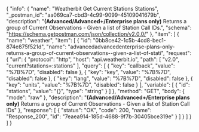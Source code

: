 {
  "info": {
    "name": "Weatherbit Get Current Stations Stations",
    "_postman_id": "aa069ca7-cbd3-4c99-9099-45109041679b",
    "description": "**(Advanced/Advanced+/Enterprise plans only)** Returns a group of Current Observations - Given a list of Station Call IDs.",
    "schema": "https://schema.getpostman.com/json/collection/v2.0.0/"
  },
  "item": [
    {
      "name": "weather",
      "item": [
        {
          "id": "0bb8ce42-1c5b-4cd8-bec1-874e875f521d",
          "name": "advancedadvancedenterprise-plans-only-returns-a-group-of-current-observations--given-a-list-of-stati",
          "request": {
            "url": {
              "protocol": "http",
              "host": "api.weatherbit.io",
              "path": [
                "v2.0",
                "current?stations=:stations"
              ],
              "query": [
                {
                  "key": "callback",
                  "value": "%7B%7D",
                  "disabled": false
                },
                {
                  "key": "key",
                  "value": "%7B%7D",
                  "disabled": false
                },
                {
                  "key": "lang",
                  "value": "%7B%7D",
                  "disabled": false
                },
                {
                  "key": "units",
                  "value": "%7B%7D",
                  "disabled": false
                }
              ],
              "variable": [
                {
                  "id": "stations",
                  "value": "{}",
                  "type": "string"
                }
              ]
            },
            "method": "GET",
            "body": {
              "mode": "raw"
            },
            "description": "**(Advanced/Advanced+/Enterprise plans only)** Returns a group of Current Observations - Given a list of Station Call IDs"
          },
          "response": [
            {
              "status": "OK",
              "code": 200,
              "name": "Response_200",
              "id": "7eaea914-185d-4688-9f7b-30405bce319e"
            }
          ]
        }
      ]
    }
  ]
}